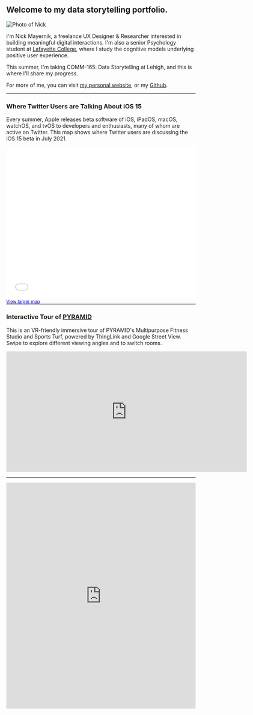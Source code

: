 ## Welcome to my data storytelling portfolio.

![Photo of Nick](https://pbs.twimg.com/profile_images/1254822187699245059/FvcX1QXc.jpg)

I'm Nick Mayernik, a freelance UX Designer & Researcher interested in building meaningful digital interactions. I'm also a senior Psychology student at [Lafayette College](http://lafayette.edu), where I study the cognitive models underlying positive user experience.

This summer, I'm taking COMM-165: Data Storytelling at Lehigh, and this is where I'll share my progress.

For more of me, you can visit [my personal website](https://nickmayernik.com), or my [Github](https://github.com/nmayernik).

---

### Where Twitter Users are Talking About iOS 15
Every summer, Apple releases beta software of iOS, iPadOS, macOS, watchOS, and tvOS to developers and enthusiasts, many of whom are active on Twitter. This map shows where Twitter users are discussing the iOS 15 beta in July 2021.

<style>.embed-container {position: relative; padding-bottom: 80%; height: 0; max-width: 100%;} .embed-container iframe, .embed-container object, .embed-container iframe{position: absolute; top: 0; left: 0; width: 100%; height: 100%;} small{position: absolute; z-index: 40; bottom: 0; margin-bottom: -15px;}</style><div class="embed-container"><small><a href="//lu.maps.arcgis.com/apps/Embed/index.html?webmap=8ba51380a0c346d7965aca5df0be98e8&extent=-108.0912,26.9084,-60.4106,50.6293&zoom=true&scale=true&disable_scroll=false&theme=light" style="color:#0000FF;text-align:left" target="_blank">View larger map</a></small><br><iframe width="500" height="400" frameborder="0" scrolling="no" marginheight="0" marginwidth="0" title="Where Twitter Users Are Talking About iOS 15" src="//lu.maps.arcgis.com/apps/Embed/index.html?webmap=8ba51380a0c346d7965aca5df0be98e8&extent=-108.0912,26.9084,-60.4106,50.6293&zoom=true&previewImage=false&scale=true&disable_scroll=false&theme=light"></iframe></div>

---

### Interactive Tour of [PYRAMID](https://pyramid.fitness)
This is an VR-friendly immersive tour of PYRAMID's Multipurpose Fitness Studio and Sports Turf, powered by ThingLink and Google Street View. Swipe to explore different viewing angles and to switch rooms.

<iframe width="640" height="320" data-original-width="640" data-original-height="320" src="https://www.thinglink.com/mediacard/1475221191688978435" type="text/html" frameborder="0" webkitallowfullscreen mozallowfullscreen allowfullscreen scrolling="no"></iframe><script async src="//cdn.thinglink.me/jse/responsive.js"></script>


---


<iframe title="Total Goals Per Game in in Euro 2016" aria-label="Column Chart" id="datawrapper-chart-ZNfQl" src="https://datawrapper.dwcdn.net/ZNfQl/1/" scrolling="no" frameborder="0" style="width: 0; min-width: 100% !important; border: none;" height="600"></iframe><script type="text/javascript">!function(){"use strict";window.addEventListener("message",(function(e){if(void 0!==e.data["datawrapper-height"]){var t=document.querySelectorAll("iframe");for(var a in e.data["datawrapper-height"])for(var r=0;r<t.length;r++){if(t[r].contentWindow===e.source)t[r].style.height=e.data["datawrapper-height"][a]+"px"}}}))}();<iframe>


---



